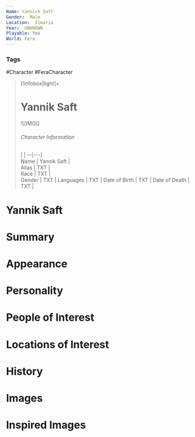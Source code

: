 ```yaml
---
Name: Yannick Saft
Gender:  Male
Location:  Ilmaria
Year:  UNKNOWN
Playable: Yes
World: Fera
---
```


### Tags
#Character #FeraCharacter 

> [!infobox|light]+  
> # Yannik Saft  
> ![[IMG]]  
> ###### Character Information
>  |   |
> --|---|  
> Name | Yannik Saft |  
> Alias | TXT |  
> Race | TXT |  
> Gender | TXT |
> Languages | TXT |
> Date of Birth | TXT |
> Date of Death | TXT |

# Yannik Saft

# Summary

# Appearance

# Personality

# People of Interest

# Locations of Interest

# History

# Images

# Inspired Images
